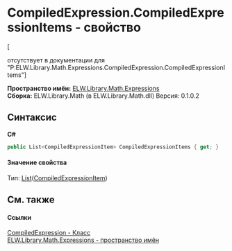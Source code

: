 # CompiledExpression.CompiledExpressionItems - свойство
 

\[<summary> отсутствует в документации для "P:ELW.Library.Math.Expressions.CompiledExpression.CompiledExpressionItems"\]

**Пространство имён:**&nbsp;<a href="N_ELW_Library_Math_Expressions">ELW.Library.Math.Expressions</a><br />**Сборка:**&nbsp;ELW.Library.Math (в ELW.Library.Math.dll) Версия: 0.1.0.2

## Синтаксис

**C#**<br />
``` C#
public List<CompiledExpressionItem> CompiledExpressionItems { get; }
```


#### Значение свойства
Тип:&nbsp;<a href="http://msdn2.microsoft.com/ru-ru/library/6sh2ey19" target="_blank">List</a>(<a href="T_ELW_Library_Math_Expressions_CompiledExpressionItem">CompiledExpressionItem</a>)

## См. также


#### Ссылки
<a href="T_ELW_Library_Math_Expressions_CompiledExpression">CompiledExpression - Класс</a><br /><a href="N_ELW_Library_Math_Expressions">ELW.Library.Math.Expressions - пространство имён</a><br />